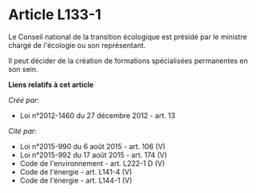# Article L133-1

Le Conseil national de la transition écologique est présidé par le ministre chargé de l'écologie ou son représentant. 

Il peut décider de la création de formations spécialisées permanentes en son sein.

**Liens relatifs à cet article**

_Créé par_:

  - Loi n°2012-1460 du 27 décembre 2012 - art. 13

_Cité par_:

  - Loi n°2015-990 du 6 août 2015 - art. 106 (V)
  - Loi n°2015-992 du 17 août 2015 - art. 174 (V)
  - Code de l'environnement - art. L222-1 D (V)
  - Code de l'énergie - art. L141-4 (V)
  - Code de l'énergie - art. L144-1 (V)
